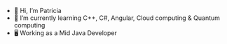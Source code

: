 - 👋 Hi, I’m Patricia
- 🌱 I’m currently learning C++, C#, Angular, Cloud computing & Quantum computing
- 🖥️ Working as a Mid Java Developer

<!---
pmedina-42/pmedina-42 is a ✨ special ✨ repository because its `README.md` (this file) appears on your GitHub profile.
You can click the Preview link to take a look at your changes.
--->
